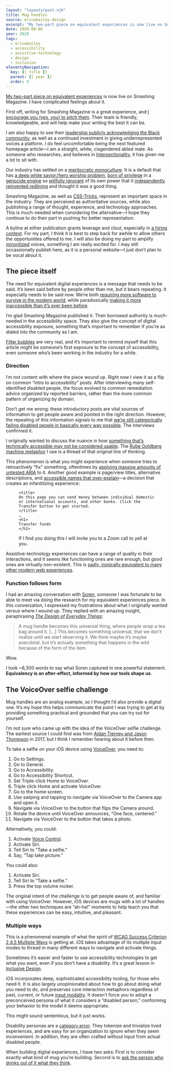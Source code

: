 ```yaml
---
layout: "layouts/post.njk"
title: Mug handles
source: ericwbailey.design
excerpt: "My two-part piece on equivalent experiences is now live on Smashing Magazine. I have complicated feelings about it"
date: 2020-08-06
year: 2020
tags:
  - ericwbailey
  - accessibility
  - assistive-technology
  - design
  - inclusion
eleventyNavigation:
  key: {{ title }}
  parent: {{ year }}
  order: 9
---
```


[My two-part piece on equivalent experiences](https://www.smashingmagazine.com/2020/05/equivalent-experiences-part1/) is now live on Smashing Magazine. I have complicated feelings about it.

First off, writing for Smashing Magazine is a great experience, and [I encourage you (yes, you) to pitch them](https://www.smashingmagazine.com/write-for-us/). Their team is friendly, knowledgeable, and will help make your writing the best it can be.

I am also happy to see their [leadership publicly acknowledging the Black community](https://www.smashingmagazine.com/2020/06/black-lives-matter/), as well as a continued investment in giving underrepresented voices a platform. I do feel uncomfortable being the next featured homepage article—I am a straight, white, cisgendered abled male. As someone who researches, and believes in [Intersectionality](https://en.m.wikipedia.org/wiki/Intersectionality), it has given me a lot to sit with.

Our industry has settled on a [meritocratic monoculture](https://kottke.org/17/03/the-satirical-origins-of-the-meritocracy). It is a default that has [a deep white savior&#8202;/&#8202;hero worship problem](https://twitter.com/donavon/status/1135520568990720001), [born of privilege](https://github.com/facebook/react) in a [genocide engine](https://www.nytimes.com/2018/10/15/technology/myanmar-facebook-genocide.html) so [willfully ignorant](https://www.theverge.com/2020/5/26/21270659/facebook-division-news-feed-algorithms) of its own power that it [independently reinvented redlining](https://www.theverge.com/2019/3/28/18285178/facebook-hud-lawsuit-fair-housing-discrimination) and thought it was a good thing.

Smashing Magazine, as well as [CSS-Tricks](https://css-tricks.com/guest-posting/), represent an important space in the industry. They are perceived as authoritative sources, while also publishing a range of thought, experience, and technology approaches. This is much-needed when considering the alternative—I hope they continue to do their part in pushing for better representation.

A byline at either publication grants leverage and clout, especially in [a hiring context](https://www.mic.com/articles/156689/minorities-in-tech-discrimination-recruiting-best-practices-how-to-recruit-job-interview-tips). For my part, I think it is best to step back for awhile to allow others the opportunities offered to me. I will also be doing my part to amplify [minoritized](https://www.selfdefined.app/definitions/minoritised/) voices, something I am really excited for. I may still occassionally publish here, as it is a personal website—I just don’t plan to be vocal about it.

## The piece itself

The need for equivalent digital experiences is a message that needs to be said. It’s been said before by people other than me, but it bears repeating. It especially needs to be said now. We’re both [requiring more software to survive in the modern world](https://themarkup.org/2020/04/21/blind-users-struggle-with-state-coronavirus-websites), while paradoxically [making it more inaccessible than it’s ever been before](https://webaim.org/projects/million/).

I’m glad Smashing Magazine published it. Their borrowed authority is much-needed in the accessibility space. They also give the concept of digital accessibility exposure, something that’s important to remember if you’re as dialed into the community as I am.

[Filter bubbles](https://en.m.wikipedia.org/wiki/Filter_bubble) are very real, and it’s important to remind myself that this article might be someone’s first exposure to the concept of accessibility, even someone who’s been working in the industry for a while.

### Direction

I’m not content with where the piece wound up. Right now I view it as a flip on common “intro to accessibility” posts. After interviewing many self-identified disabled people, the focus evolved to common remediation advice organized by reported barriers, rather than the more common pattern of organizing by domain.

Don’t get me wrong: these introductory posts are vital sources of information to get people aware and pointed in the right direction. However, the repeating of this information signals to me that [we’re still categorically failing disabled people in basically every way possible](/posts/fighting-uphill/). The interviews confirmed it.

I originally wanted to discuss the nuance in how [something that’s technically accessible may not be considered usable](https://medium.com/aaptiv-engineering/lessons-in-ios-voiceover-accessibility-834c5ed9a374). The [Rube Goldberg machine metaphor](https://www.smashingmagazine.com/2020/05/equivalent-experiences-part1/#accessible-experiences-aren-t-necessarily-equivalent-ones) I use is a thread of that original line of thinking.

This phenomenon is what you might experience when someone tries to retroactively “fix” something, oftentimes by [applying massive amounts of untested ARIA](https://a11yproject.com/posts/aria-has-perfect-support/) to it. Another good example is page/view titles, alternative descriptions, and [accessible names that over-explain](https://adrianroselli.com/2019/10/stop-giving-control-hints-to-screen-readers.html)—a decision that creates an infantilizing experience:

<figure role="figure" aria-label="If I find you doing this I will invite you to a Zoom call to yell at you.">
<pre><code>&lt;title&gt;
On this page you can send money between individual domestic or international accounts, and other banks. Click the Transfer button to get started.
&lt;/title&gt;
…
&lt;h1&gt;
Transfer funds
&lt;/h1&gt;
</code></pre>
  <figcaption>
    If I find you doing this I will invite you to a Zoom call to yell at you.
  </figcaption>
</figure>

Assistive-technology experiences can have a range of quality in their interactions, and it seems like functioning ones are rare enough, but good ones are virtually non-existent. This is [sadly, ironically equivalent to many other modern web experiences](https://neustadt.fr/essays/against-a-user-hostile-web/).

### Function follows form

I had an amazing conversation with [Soren](https://linktr.ee/uxicorn), someone I was fortunate to be able to meet via doing the research for my equivalent experiences piece. In this conversation, I expressed my frustrations about what I originally wanted versus where I wound up. They replied with an amazing insight, paraphrasing [<cite>The Design of Everyday Things</cite>](https://mitpress.mit.edu/books/design-everyday-things):

<blockquote>
  A mug handle becomes this universal thing, where people wrap a tea bag around it. […] This becomes something universal, that we don’t realize until we start observing it. We think maybe it’s maybe anecdotal, but it’s actually something that happens in the wild because of the form of the item.
</blockquote>

Wow.

I took ~6,300 words to say what Soren captured in one powerful statement. <strong>Equivalency is an after-effect, informed by how our tools shape us</strong>.

## The VoiceOver selfie challenge

Mug handles are an analog example, so I thought I’d also provide a digital one. It’s my hope this helps communicate the point I was trying to get at by providing something practical and grounded that you can try out for yourself.

I’m not sure who came up with the idea of the VoiceOver selfie challenge. The earliest source I could find was from [Aidan Tierney and Jason Thompson](https://www.slideshare.net/JasonDThompson/voice-over-selfie-challenge) in 2017, but I think I remember hearing about it before then.

To take a selfie on your iOS device using [VoiceOver](https://support.apple.com/guide/iphone/turn-on-and-practice-voiceover-iph3e2e415f/ios), you need to:

1. Go to Settings.
1. Go to General.
1. Go to Accessibility.
1. Go to Accessibility Shortcut.
1. Set Triple-click Home to VoiceOver.
1. Triple click Home and activate VoiceOver.
1. Go to the home screen.
1. Use swiping and tapping to navigate via VoiceOver to the Camera app and open it.
1. Navigate via VoiceOver to the button that flips the Camera around.
1. Rotate the device until VoiceOver announces, “One face, centered.”
1. Navigate via VoiceOver to the button that takes a photo.

Alternatively, you could:

1. Activate [Voice Control](https://support.apple.com/en-us/HT210417).
2. Activate Siri.
3. Tell Siri to “Take a selfie.”
4. Say, “Tap take picture.”

You could also:

1. Activate Siri.
1. Tell Siri to “Take a selfie.”
1. Press the top volume rocker.

The original intent of the challenge is to get people aware of, and familiar with using VoiceOver. However, iOS devices are mugs with a lot of handles—the other two techniques are “ah-ha!” moments to help teach you that these experiences can be easy, intuitive, and pleasant.

### Multiple ways

This is a phenomenal example of what the spirit of [WCAG Success Criterion 2.4.5 Multiple Ways](https://www.w3.org/TR/UNDERSTANDING-WCAG20/navigation-mechanisms-mult-loc.html) is getting at. iOS takes advantage of its multiple input modes to thread in many different ways to navigate and activate things.

Sometimes it’s easier and faster to use accessibility technologies to get what you want, even if you don’t have a disability. It’s a great lesson in [Inclusive Design](https://inclusivedesignprinciples.org/).

iOS incorporates deep, sophisticated accessibility tooling, for those who need it. It is also largely unopinionated about how to go about doing what you need to do, and preserves core interaction metaphors regardless of past, current, or future [input modality](https://en.m.wikipedia.org/wiki/Modality_(human%E2%80%93computer_interaction)). It doesn’t force you to adopt a preconceived persona of what it considers a “disabled person,” conforming your behavior to the model it deems appropriate.

This might sound sententious, but it just works.

Disability personas are a [category error](https://en.m.wikipedia.org/wiki/Category_mistake). They tokenize and trivialize lived experiences, and are easy for an organization to ignore when they seem inconvenient. In addition, they are often crafted without input from actual disabled people.

When building digital experiences, I have two asks:  First is to consider exactly what kind of mug you’re building. Second is to [ask the person who drinks out of it what they think](https://www.gatsbyjs.org/blog/2019-07-11-user-testing-accessible-client-routing/).

